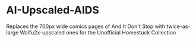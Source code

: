 # AI-Upscaled-AIDS
Replaces the 700px wide comics pages of And It Don't Stop with twice-as-large Waifu2x-upscaled ones for the Unofficial Homestuck Collection

